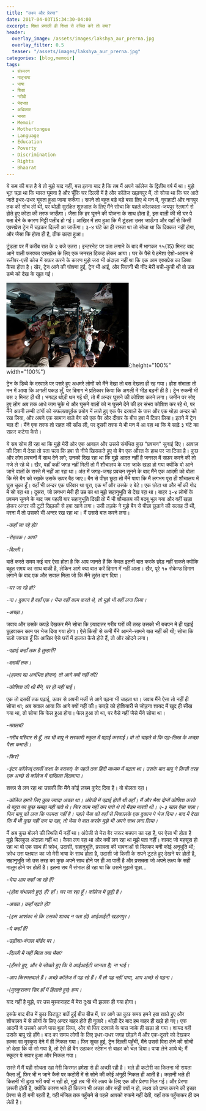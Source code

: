 ```yaml
---
title: "लक्ष्य और प्रेरणा"
date: 2017-04-03T15:34:30-04:00
excerpt: शिक्षा प्रणाली ही शिक्षा से वंचित करे तो क्या?
header:
  overlay_image: /assets/images/lakshya_aur_prerna.jpg
  overlay_filter: 0.5
  teaser: "/assets/images/lakshya_aur_prerna.jpg"
categories: [blog,memoir]
tags:
  - संस्मरण
  - मातृभाषा
  - भाषा
  - शिक्षा
  - गरीबी
  - भेदभाव
  - अधिकार
  - भारत
  - Memoir
  - Mothertongue
  - Language
  - Education
  - Poverty
  - Discrimination
  - Rights
  - Bhaarat
---
```


ये कब की बात है ये तो मुझे याद नहीं, बस इतना याद है कि तब मैं अपने कॉलेज के द्वितीय वर्ष में था। मुझे भूत चढ़ा था कि भारत घूमना है और चूँकि घर दिल्ली में है और कॉलेज खड़गपुर में, तो सोचा था कि घर आते जाते इधर-उधर घूमता हुआ जाया करूँगा। सपने तो बहुत बड़े बड़े बसा लिए थे मन में, गुवाहाटी और नागपुर तक की सोच ली थी, पर थोड़ी सुरक्षित शुरुआत के लिए मैंने सोचा कि पहले कोलकाता-जयपुर रेलमार्ग से होते हुए कोटा की तरफ जाऊँगा। जैसा कि हर घूमने की योजना के साथ होता है, इस वाली की भी घर पे बता देने के कारण मिट्टी पलीद हो गई। आखिर में तय हुआ कि मैं टूंडला उतर जाऊँगा और वहाँ से किसी एक्सप्रेस ट्रेन में चढ़कर दिल्ली आ जाऊँगा। ३-४ घंटे का ही रास्ता था तो सोचा था कि दिक्कत नहीं होगा, और जैसा कि होता ही है, ठीक उल्टा हुआ।

टूंडला पर मैं करीब रात के २ बजे उतरा। इन्टरनेट पर पता लगाने के बाद मैं भागकर १५(15) मिनट बाद आने वाली फरक्का एक्सप्रेस के लिए एक जनरल टिकट लेकर आया। घर के पैसे पे हमेशा ऐशो-आराम से स्लीपर-एसी कोच में सफ़र करने के कारण मुझे जरा भी अंदाज़ा नहीं था कि एक आम एक्सप्रेस का डिब्बा कैसा होता है। खैर, ट्रेन आने की घोषणा हुई, ट्रेन भी आई, और जितनी भी नींद मेरी बची-कुची थी वो उस डब्बे को देख के खुल गई। 

![train image](/assets/images/lakshya_aur_prerna.jpg){:height="100%" width="100%"}

ट्रेन के डिब्बे के दरवाज़े पर पसरे हुए अधमरे लोगों को मैंने देखा तो बस देखता ही रह गया। होश संभाला तो मन में आया कि अगली पकड़ लूँ, पर दिमाग ने प्रतिकार किया कि अगली में भीड़ बढ़नी ही है। ट्रेन रुकनी भी बस २ मिनट ही थी। भगदड़ थोड़ी थम गई थी, तो मैं अन्दर घुसने की कोशिश करने लगा। जमीन पर सोए हुए लोग अब तक आधे जाग चुके थे और घुसने वालों को न घुसने देने की हर संभव कोशिश कर रहे थे, पर मैंने अपनी लम्बी टांगों को सफलतापूर्वक प्रयोग में लाते हुए एक पैर दरवाज़े के पास और एक थोड़ा अन्दर को रख लिया, और अपने एक सामान वाले बैग को एक पैर और दीवार के बीच हवा में टिका लिया। इतने में ट्रेन चल दी। मैंने एक तरफ तो राहत की साँस ली, पर दूसरी तरफ ये भी मन में आ रहा था कि ये साढ़े ३ घंटे का सफ़र कटेगा कैसे।



ये सब सोच ही रहा था कि मुझे मेरी ओर एक आवाज़ और उससे संबंधित कुछ "प्रवचन" सुनाई दिए। आवाज़ की दिशा में देखा तो पता चला कि हवा से नीचे खिसकते हुए वो बैग एक औरत के हाथ पर जा टिका है। कुछ और लोग प्रवचनों में साथ देने लगे; उनको दिख रहा था कि मुझे आदत नहीं है जनरल में सफ़र करने की तो मजे ले रहे थे। खैर, वहाँ कहीं जगह नहीं मिली तो मैं शौचालय के पास जाके खड़ा हो गया क्योंकि वो आने जाने वालों के रास्ते में नहीं आ रहा था। अंत में जगह-जगह प्रवचन सुनने के बाद मैंने एक आदमी को बोला कि मेरे बैग को रखके उसके ऊपर बैठ जाए। बैग से पीछा छूटा तो मैंने पाया कि मैं लगभग पूरा ही शौचालय में घुस चुका हूँ। वहाँ भी अन्दर एक परिवार था पूरा, एक माँ और उसके २ बेटे। एक छोटा था और माँ की गोद में सो रहा था। दूसरा, जो लगभग मेरी ही उम्र का था मुझे सहानुभूति से देख रहा था। बाहर ३-४ लोगों के प्रवचन सुनने के बाद जब पहली बार सहानुभूति दिखी तो मैं भी शौचालय की बदबू भूल गया और वहीं खड़ा होकर अन्दर की टूटी खिड़की से हवा खाने लगा। उसी लड़के ने मुझे बैग से पीछा छुड़ाने की सलाह दी थी, वरना मैं तो उसको भी अन्दर रख रहा था। मैं उससे बात करने लगा।



*-कहाँ जा रहे हो?*

*-रोहतक। आप?*

*-दिल्ली।*



बातें करते समय कई बार ऐसा होता है कि आप जानते हैं कि केवल इतनी बात करके छोड़ नहीं सकते क्योंकि बहुत समय का साथ बाकी है, लेकिन आगे क्या बात करें दिमाग में नहीं आता। खैर, पूरे १० सेकेण्ड दिमाग लगाने के बाद एक और सवाल मिला जो कि मैंने तुरंत दाग दिया।



*-घर जा रहे हो?*

*-ना। दुकान है वहाँ एक। भैया वहीं काम करते थे, तो मुझे भी वहीं लगा लिया।*

*-अच्छा।* 



जवाब और उसके कपड़े देखकर मैंने सोचा कि ज़्यादातर गरीब घरों की तरह उसको भी बचपन में ही पढ़ाई छुड़वाकर काम पर भेज दिया गया होगा। ऐसे किसी से कभी मैंने आमने-सामने बात नहीं की थी; सोचा कि चलो जानता हूँ कि आखिर ऐसे घरों में हालात कैसे होते हैं, तो और खोदने लगा।



*-पढ़ाई कहाँ तक है तुम्हारी?*

*-दसवीं तक।*

*-(हल्का सा अचंभित होकर) तो आगे क्यों नहीं की?*

*-कोशिश की थी मैंने, पर हो नहीं पाई।*



एक तो दसवीं तक पढ़ाई, ऊपर से अपनी मर्ज़ी से आगे पढ़ना भी चाहता था। जवाब मैंने ऐसा तो नहीं ही सोचा था; अब सवाल आया कि आगे क्यों नहीं की। कपड़े को होशियारी से जोड़ना शायद मैं खुद ही सीख गया था, तो सोचा कि फेल हुआ होगा। फेल हुआ तो था, पर वैसे नहीं जैसे मैंने सोचा था।



*-मतलब?*

*-गरीब परिवार से हूँ, तब भी बापू ने सरकारी स्कूल में पढ़ाई करवाई। वो तो चाहते थे कि पढ़-लिख के अच्छा पैसा कमाऊँ।* 

*-फिर?*

*-इंटर कॉलेज(दसवीं कक्षा के बराबर) के पहले तक हिंदी माध्यम में पढ़ता था। उसके बाद बापू ने किसी तरह एक अच्छे से कॉलेज में दाखिला दिलवाया।* 



शक्ल से लग रहा था उसकी कि मैंने कोई ज़ख्म कुरेद दिया है। वो बोलता रहा।



*-कॉलेज हमारे लिए कुछ ज्यादा अच्छा था। अंग्रेजी में पढ़ाई होती थी वहाँ। मैं और भैया दोनों कोशिश करते थे बहुत पर कुछ समझ नहीं पाते थे। फिर काम नहीं कर पाते थे तो मैडम मारती थी। २-३ साल ऐसा चला। फिर बापू को लगा कि फायदा नहीं है। पहले भैया को वहाँ से निकालके एक दुकान पे भेज दिया। बाद में देखा कि मैं भी कुछ नहीं कर पा रहा, तो भैया ने बात करके मुझे भी अपने साथ लगा लिया।* 



मैं अब कुछ बोलने की स्थिति में नहीं था। अंग्रेज़ी से मेरा बैर जरूर बचपन का रहा है, पर ऐसा भी होता है मुझे बिलकुल अंदाज़ा नहीं था। कैसा लग रहा था और क्यों लग रहा था मुझे पता नहीं। शायद जो महसूस हो रहा था वो एक साथ ही क्रोध, उदासी, सहानुभूति, प्रसन्नता की भावनाओं से मिलकर बनी कोई अनुभूति थी; क्रोध उस पक्षपात का जो मेरी भाषा के साथ होता है, उदासी जो किसी के सपने टूटते हुए देखने पर होती है, सहानुभूति जो उस तरह का कुछ अपने साथ होने पर ही आ पाती है और प्रसन्नता जो अपने लक्ष्य के सही मालूम होने पर होती है। इतना सब मैं संभाल ही रहा था कि उसने मुझसे पूछा...



*-भैया आप कहाँ जा रहे हैं?*

*-(होश संभालते हुए) हँ? हाँ। घर जा रहा हूँ। कॉलेज में छुट्टी है।*

*-अच्छा। कहाँ पढ़ते हो?*

*-(इस आशंका से कि उसको शायद न पता हो) आईआईटी खड़गपुर।*

*-ये कहाँ है?*

*-उड़ीसा-बंगाल बॉर्डर पर।*

*-दिल्ली में नहीं मिला क्या भैया?*

*-(हँसते हुए, और ये सोचते हुए कि ये आईआईटी जानता है) ना भाई।*

*-आप किस्मतवाले हैं। अच्छे कॉलेज में पढ़ रहे हैं। मैं तो पढ़ नहीं पाया, आप अच्छे से पढ़ना।*

*-(मुस्कुराकर सिर हाँ में हिलाते हुए) हम्म।*



याद नहीं है मुझे, पर उस मुस्कराहट में मेरा दुःख भी झलक ही गया होगा। 



इसके बाद बीच में कुछ छिटपुट बातें हुईं बीच बीच में, पर आगे का कुछ समय हमने हवा खाते हुए और शौचालय में से लोगों के लिए अन्दर बाहर होते ही गुज़ारे। थोड़ी देर बाद हम बाहर ही खड़े हो गए। एक आदमी ने उसको अपने पास बुला लिया, और वो फिर दरवाज़े के पास जाके ही खड़ा हो गया। शायद वही उसके बापू रहे होंगे। बाद का समय लोगों के लिए इधर-उधर जगह छोड़ने में और एक-दूसरे को देखकर हल्का सा मुस्कुरा देने में ही निकल गया। फिर सुबह हुई, ट्रेन दिल्ली पहुँची, मैंने उससे विदा लेने की सोची तो देखा कि वो सो गया है, तो ऐसे ही बैग उठाकर स्टेशन से बाहर को चल दिया। पापा लेने आये थे; मैं स्कूटर पे सवार हुआ और निकल गया।



रास्ते में मैं यही सोचता रहा मेरी किस्मत हमेशा से ही अच्छी रही है। भले ही कटोरी का कितना भी रायता फैला लूँ, फिर भी न जाने कैसे पर कटोरी में से सोने की कोई अंगूठी निकल ही आती है। कहानी भले ही कितनी भी दुःख भरी क्यों न रही हो, मुझे तब भी मेरे लक्ष्य के लिए एक और प्रेरणा मिल गई। और प्रेरणा ज़रूरी होती है, क्योंकि कारण भले ही कितना भी अच्छा और सही क्यों न हो, लक्ष्य को प्राप्त करने की इच्छा प्रेरणा से ही बनी रहती है, वही मंजिल तक पहुँचने से पहले आपको रुकने नहीं देती, वहाँ तक पहुँचाकर ही दम लेती है।

